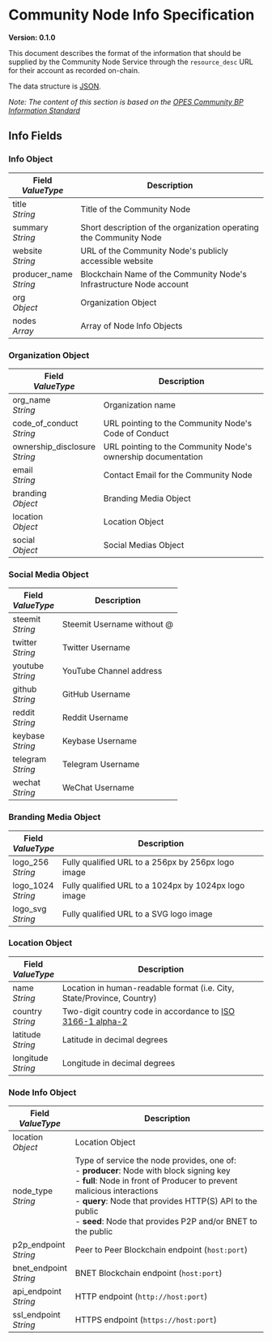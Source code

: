 # Community Node Info Specification

**Version: 0.1.0**

This document describes the format of the information that should be supplied by the Community Node Service through the `resource_desc` URL for their account as recorded on-chain.

The data structure is [JSON](http://json-schema.org/specification.html).


<em> Note: The content of this section is based on the [OPES Community BP Information Standard](https://github.com/opes-community/data-schemas/tree/master/community-node-info) </em>

## Info Fields

### Info Object

| Field <br><em>ValueType</em> | Description |
| --- | --- |
| title <br><em>String</em> | Title of the Community Node | 
| summary <br><em>String</em> | Short description of the organization operating the Community Node | 
| website <br><em>String</em> | URL of the Community Node's publicly accessible website | 
| producer_name <br><em>String</em> | Blockchain Name of the Community Node's Infrastructure Node account |
| org <br><em>Object</em> | Organization Object | 
| nodes <br><em>Array</em> | Array of Node Info Objects | 

### Organization Object

| Field <br><em>ValueType</em> | Description |
| --- | --- |
| org_name <br><em>String</em>| Organization name |
| code_of_conduct <br><em>String</em> | URL pointing to the Community Node's Code of Conduct | 
| ownership_disclosure <br><em>String</em> | URL pointing to the Community Node's ownership documentation |
| email <br><em>String</em> | Contact Email for the Community Node | 
| branding <br><em>Object</em> | Branding Media Object |
| location <br><em>Object</em> | Location Object |
| social <br><em>Object</em> | Social Medias Object |


### Social Media Object

| Field <br><em>ValueType</em> | Description |
| --- | --- |
| steemit <br><em>String</em>|  Steemit Username without @ |
| twitter <br><em>String</em>|  Twitter Username |
| youtube <br><em>String</em>|  YouTube Channel address |
| github  <br><em>String</em>|  GitHub Username |
| reddit  <br><em>String</em>|  Reddit Username |
| keybase <br><em>String</em>|  Keybase Username |
| telegram  <br><em>String</em>|  Telegram Username |
| wechat  <br><em>String</em>|  WeChat Username |

### Branding Media Object

| Field <br><em>ValueType</em> | Description |
| --- | --- |
| logo_256 <br><em>String</em> | Fully qualified URL to a 256px by 256px logo image | 
| logo_1024 <br><em>String</em> | Fully qualified URL to a 1024px by 1024px logo image | 
| logo_svg <br><em>String</em> | Fully qualified URL to a SVG logo image | 

### Location Object

| Field <br><em>ValueType</em> | Description |
| --- | --- |
| name <br><em>String</em> | Location in human-readable format (i.e. City, State/Province, Country) |
| country <br><em>String</em> | Two-digit country code in accordance to [ISO 3166-1 alpha-2](https://www.iso.org/iso-3166-country-codes.html) |
| latitude <br><em>String</em> | Latitude in decimal degrees | 
| longitude <br><em>String</em> | Longitude in decimal degrees | 

### Node Info Object

| Field <br><em>ValueType</em> | Description |
| --- | --- |
| location <br><em>Object</em> | Location Object |
| node_type <br><em>String</em> | Type of service the node provides, one of: <br>- <b>producer</b>: Node with block signing key <br>- <b>full</b>: Node in front of Producer to prevent malicious interactions <br>- <b>query</b>: Node that provides HTTP(S) API to the public <br>- <b>seed</b>: Node that provides P2P and/or BNET to the public |
| p2p_endpoint <br><em>String</em> | Peer to Peer Blockchain endpoint (`host:port`) |
| bnet_endpoint <br><em>String</em> | BNET Blockchain endpoint (`host:port`) |
| api_endpoint <br><em>String</em> | HTTP endpoint (`http://host:port`) |
| ssl_endpoint <br><em>String</em> | HTTPS endpoint (`https://host:port`) |


